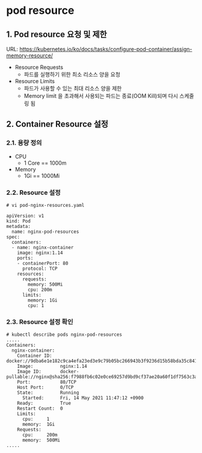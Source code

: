 # pod resource

## 1. Pod resource 요청 및 제한

URL: https://kubernetes.io/ko/docs/tasks/configure-pod-container/assign-memory-resource/
- Resource Requests
  - 파드를 실행하기 위한 최소 리소스 양을 요청
- Resource Limits
  - 파드가 사용할 수 있는 최대 리소스 양을 제한
  - Memory limit 을 초과해서 사용되는 파드는 종료(OOM Kill)되며 다시 스케줄링 됨   

## 2. Container Resource 설정

### 2.1. 용량 정의
- CPU
  - 1 Core == 1000m
- Memory
  - 1Gi == 1000Mi

### 2.2. Resource 설정
```text
# vi pod-nginx-resources.yaml

apiVersion: v1
kind: Pod
metadata:
  name: nginx-pod-resources
spec:
  containers:
  - name: nginx-container
    image: nginx:1.14
    ports:
    - containerPort: 80
      protocol: TCP
    resources:
      requests:
        memory: 500Mi
        cpu: 200m
      limits:
        memory: 1Gi
        cpu: 1
```

### 2.3. Resource 설정 확인
```text
# kubectl describe pods nginx-pod-resources
.....
Containers:
  nginx-container:
    Container ID:   docker://9dba6e1e182c9ca4efa23ed3e9c79b05bc266943b3f9236d15b58bda35c8416a
    Image:          nginx:1.14
    Image ID:       docker-pullable://nginx@sha256:f7988fb6c02e0ce69257d9bd9cf37ae20a60f1df7563c3a2a6abe24160306b8d
    Port:           80/TCP
    Host Port:      0/TCP
    State:          Running
      Started:      Fri, 14 May 2021 11:47:12 +0900
    Ready:          True
    Restart Count:  0
    Limits:
      cpu:     1
      memory:  1Gi
    Requests:
      cpu:     200m
      memory:  500Mi
.....
```
